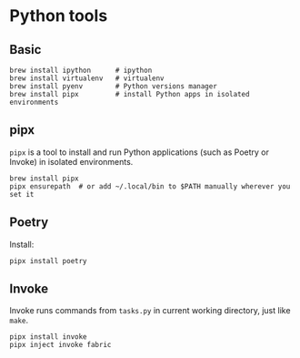 # Python tools


## Basic

```shell
brew install ipython      # ipython
brew install virtualenv   # virtualenv
brew install pyenv        # Python versions manager
brew install pipx         # install Python apps in isolated environments
```


## pipx

`pipx` is a tool to install and run Python applications (such as Poetry or Invoke) in isolated environments.

```shell
brew install pipx
pipx ensurepath  # or add ~/.local/bin to $PATH manually wherever you set it
```


## Poetry

Install:

```shell
pipx install poetry
```


## Invoke

Invoke runs commands from `tasks.py` in current working directory, just like `make`.

```shell
pipx install invoke
pipx inject invoke fabric
```
